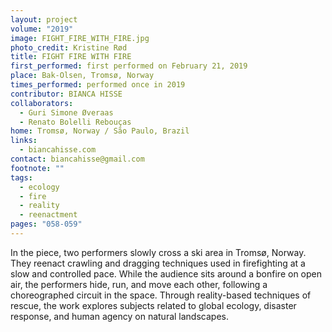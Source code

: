 ```yaml
---
layout: project
volume: "2019"
image: FIGHT_FIRE_WITH_FIRE.jpg
photo_credit: Kristine Rød
title: FIGHT FIRE WITH FIRE
first_performed: first performed on February 21, 2019
place: Bak-Olsen, Tromsø, Norway
times_performed: performed once in 2019
contributor: BIANCA HISSE
collaborators:
  - Guri Simone Øveraas
  - Renato Bolelli Rebouças
home: Tromsø, Norway / São Paulo, Brazil
links:
  - biancahisse.com
contact: biancahisse@gmail.com
footnote: ""
tags:
  - ecology
  - fire
  - reality
  - reenactment
pages: "058-059"
---
```


In the piece, two performers slowly cross a ski area in Tromsø, Norway. They reenact crawling and dragging techniques used in firefighting at a slow and controlled pace. While the audience sits around a bonfire on open air, the performers hide, run, and move each other, following a choreographed circuit in the space. Through reality-based techniques of rescue, the work explores subjects related to global ecology, disaster response, and human agency on natural landscapes.
